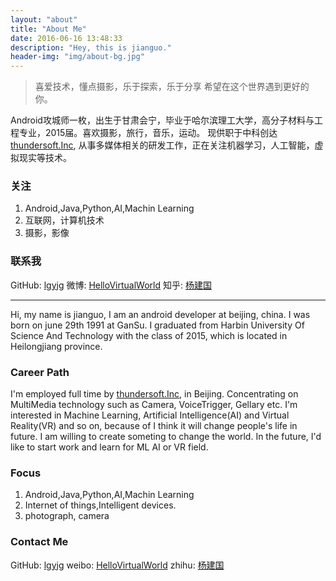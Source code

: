 ```yaml
---
layout: "about"
title: "About Me"
date: 2016-06-16 13:48:33
description: "Hey, this is jianguo."
header-img: "img/about-bg.jpg"
---
```



> 喜爱技术，懂点摄影，乐于探索，乐于分享
> 希望在这个世界遇到更好的你。


Android攻城师一枚，出生于甘肃会宁，毕业于哈尔滨理工大学，高分子材料与工程专业，2015届。喜欢摄影，旅行，音乐，运动。
现供职于中科创达[thundersoft.Inc](http://www.thundersoft.com), 从事多媒体相关的研发工作，正在关注机器学习，人工智能，虚拟现实等技术。

### 关注
1. Android,Java,Python,AI,Machin Learning
2. 互联网，计算机技术
3. 摄影，影像

### 联系我
GitHub: [lgyjg](https://github.com/lgyjg)
微博: [HelloVirtualWorld](http://weibo.com/lgyjg)
知乎: [杨建国](https://www.zhihu.com/people/yang-jian-guo-51)

----
Hi, my name is jianguo, I am an android developer at beijing, china. I was born on june 29th 1991 at GanSu. I graduated from  Harbin University Of Science And Technology with the class of 2015, which is located in Heilongjiang province. 

### Career Path
I'm employed full time by [thundersoft.Inc](http://www.thundersoft.com), in Beijing. Concentrating on MultiMedia technology such as Camera, VoiceTrigger, Gellary etc. I'm interested in Machine Learning, Artificial Intelligence(AI) and Virtual Reality(VR) and so on, because of I think it will change people's life in future. I am willing to create someting to change the world. In the future, I'd like to start work and learn for ML AI or VR field.

### Focus
1. Android,Java,Python,AI,Machin Learning
2. Internet of things,Intelligent devices.
3. photograph, camera

### Contact Me  
GitHub: [lgyjg](https://github.com/lgyjg)
weibo: [HelloVirtualWorld](http://weibo.com/lgyjg)
zhihu: [杨建国](https://www.zhihu.com/people/yang-jian-guo-51)
